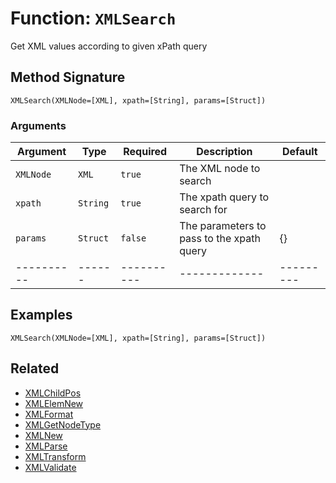[comment]: # (Note: This documentation is generated dynamically in the build process.  To modify the contents, change the javadoc on the _invoke method of the BIF class)

# Function: `XMLSearch`

Get XML values according to given xPath query

## Method Signature
```
XMLSearch(XMLNode=[XML], xpath=[String], params=[Struct])
```
### Arguments

| Argument | Type | Required | Description | Default |
|----------|------|----------|-------------|---------|
| `XMLNode` | `XML` | `true` | The XML node to search | |
| `xpath` | `String` | `true` | The xpath query to search for | |
| `params` | `Struct` | `false` | The parameters to pass to the xpath query | {}|
|----------|------|----------|-------------|---------|



## Examples

```
XMLSearch(XMLNode=[XML], xpath=[String], params=[Struct])
```

## Related
  * [XMLChildPos](XMLChildPos.md)
  * [XMLElemNew](XMLElemNew.md)
  * [XMLFormat](XMLFormat.md)
  * [XMLGetNodeType](XMLGetNodeType.md)
  * [XMLNew](XMLNew.md)
  * [XMLParse](XMLParse.md)
  * [XMLTransform](XMLTransform.md)
  * [XMLValidate](XMLValidate.md)
